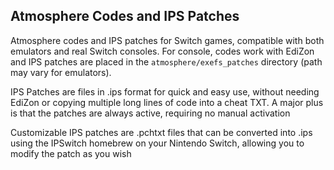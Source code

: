 ## Atmosphere Codes and IPS Patches

Atmosphere codes and IPS patches for Switch games, compatible with both emulators and real Switch consoles. For console, codes work with EdiZon and IPS patches are placed in the `atmosphere/exefs_patches` directory (path may vary for emulators). 

IPS Patches are files in .ips format for quick and easy use, without needing EdiZon or copying multiple long lines of code into a cheat TXT. A major plus is that the patches are always active, requiring no manual activation

Customizable IPS patches are .pchtxt files that can be converted into .ips using the IPSwitch homebrew on your Nintendo Switch, allowing you to modify the patch as you wish